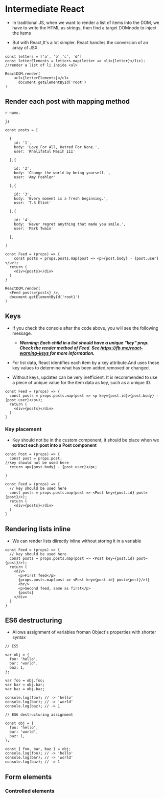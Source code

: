 # Intermediate React

- In traditional JS, when we want to render a list of items into the DOM, we have to write the HTML as strings, then find a target DOMnode to inject the items

- But with React,It's a lot simpler. React handles the conversion of an array of JSX

```
const letters = ['a', 'b','c', 'd']
const letterElements = letters.map(letter => <li>{letter}</li>); 
//render a list of li inside <ul>

ReactDOM.render(
    <ul>{letterElements}</ul>
      document.getElementById('root')
)
```

## Render each post with mapping method

```
r name.

js

const posts = [

  {
    id: '1',
    body: 'Love For All, Hatred For None.',
    user: 'Khalifatul Masih III'

  },{

    id: '2',
    body: 'Change the world by being yourself.',
    user: 'Amy Poehler'

  },{

    id: '3',
    body: 'Every moment is a fresh beginning.',
    user: 'T.S Eliot'

  },{

    id: '4',
    body: 'Never regret anything that made you smile.',
    user: 'Mark Twain'

  },

]

const Feed = (props) => {
    const posts = props.posts.map(post => <p>{post.body} - {post.user}</p>);
  return (
    <div>{posts}</div>
  )
}

ReactDOM.render(
  <Feed posts={posts} />,
  document.getElementById('root1')
)
```

## Keys

- If you check the console after the code above, you will see the following message.

    + ***Warning: Each child in a list should have a unique "key" prop. Check the render method of Feed. See https://fb.me/react-warning-keys for more information.***

- For list data, React identifies each item by a key attribute.And uses these key values to determine what has been added,removed or changed. 

- Without keys, updates can be very inefficient. It is recommended to use a piece of unique value for the item data as key, such as a unique ID.

```
const Feed = (props) => {
  const posts = props.posts.map(post => <p key={post.id}>{post.body} - {post.user}</p>);
  return (
    <div>{posts}</div>
  )
}
```

### Key placement

- Key should not be in the custom component, it should be place when we **extract each post into a Post component**


```
const Post = (props) => {
  const post = props.post;
//key should not be used here
  return <p>{post.body} - {post.user}</p>;

}

const Feed = (props) => {
  // key should be used here
  const posts = props.posts.map(post => <Post key={post.id} post={post}/>);
  return (
    <div>{posts}</div>
  )
}
```

## Rendering lists inline

- We can render lists diirectly inline without storing it in a variable

```
const Feed = (props) => {
  // key should be used here
  const posts = props.posts.map(post => <Post key={post.id} post={post}/>);
  return (
    <div>
      <p>First feed</p>
      {props.posts.map(post => <Post key={post.id} post={post}/>)}
      <hr/>
      <p>Second feed, same as first</p>
      {posts}
    </div>
  )
}
```

## ES6 destructuring

- Allows assignment of variables froman Object's properties with shorter syntax

```
// ES5

var obj = {
  foo: 'hello',
  bar: 'world',
  baz: 1,
};

var foo = obj.foo;
var bar = obj.bar;
var baz = obj.baz;

console.log(foo); // -> 'hello'
console.log(bar); // -> 'world'
console.log(baz); // -> 1

// ES6 destructuring assignment

const obj = {
  foo: 'hello',
  bar: 'world',
  baz: 1,
};

const { foo, bar, baz } = obj;
console.log(foo); // -> 'hello'
console.log(bar); // -> 'world'
console.log(baz); // -> 1
```

## Form elements

### Controlled elements
